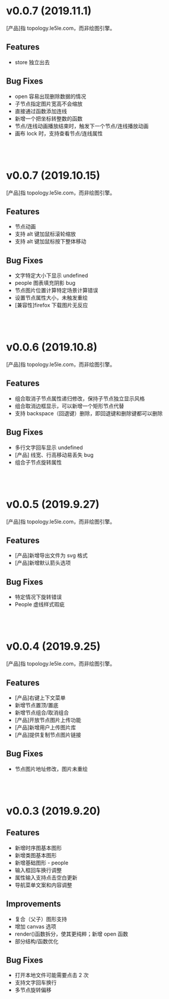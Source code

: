 # v0.0.7 (2019.11.1)

[产品]指 topology.le5le.com，而非绘图引擎。

## Features

- store 独立出去

## Bug Fixes

- open 容易出现删除数据的情况
- 子节点指定图片宽高不会缩放
- 直接通过函数添加连线
- 新增一个把坐标转整数的函数
- 节点/连线动画播放结束时，触发下一个节点/连线播放动画
- 画布 lock 时，支持查看节点/连线属性

<br>
<br>

# v0.0.7 (2019.10.15)

[产品]指 topology.le5le.com，而非绘图引擎。

## Features

- 节点动画
- 支持 alt 键加鼠标滚轮缩放
- 支持 alt 键加鼠标按下整体移动

## Bug Fixes

- 文字特定大小下显示 undefined
- people 图表填充阴影 bug
- 节点图片位置计算特定场景计算错误
- 设置节点属性大小，未触发重绘
- [兼容性]firefox 下载图片无反应

<br>
<br>

# v0.0.6 (2019.10.8)

[产品]指 topology.le5le.com，而非绘图引擎。

## Features

- 组合取消子节点属性递归修改，保持子节点独立显示风格
- 组合取消边框显示，可以新增一个矩形节点代替
- 支持 backspace（回退键）删除，即回退键和删除键都可以删除

## Bug Fixes

- 多行文字回车显示 undefined
- [产品] 线宽、行高移动易丢失 bug
- 组合子节点旋转属性

<br>
<br>

# v0.0.5 (2019.9.27)

[产品]指 topology.le5le.com，而非绘图引擎。

## Features

- [产品]新增导出文件为 svg 格式
- [产品]新增默认箭头选项

## Bug Fixes

- 特定情况下旋转错误
- People 虚线样式瑕疵

<br>
<br>

# v0.0.4 (2019.9.25)

[产品]指 topology.le5le.com，而非绘图引擎。

## Features

- [产品]右键上下文菜单
- 新增节点置顶/置底
- 新增节点组合/取消组合
- [产品]开放节点图片上传功能
- [产品]新增用户上传图片库
- [产品]提供复制节点图片链接

## Bug Fixes

- 节点图片地址修改，图片未重绘

<br>
<br>

# v0.0.3 (2019.9.20)

## Features

- 新增时序图基本图形
- 新增类图基本图形
- 新增基础图形 - people
- 输入框回车换行调整
- 属性输入支持点击空白更新
- 导航菜单文案和内容调整

## Improvements

- 复合（父子）图形支持
- 增加 canvas 选项
- render()函数拆分，使其更纯粹；新增 open 函数
- 部分结构/函数优化

## Bug Fixes

- 打开本地文件可能需要点击 2 次
- 支持文字回车换行
- 多节点旋转偏移
